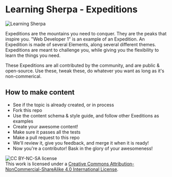 # Learning Sherpa - Expeditions

![Learning Sherpa](https://avatars0.githubusercontent.com/u/24362865?v=3&s=200)

Expeditions are the mountains you need to conquer. They are the peaks that inspire you.
"Web Developer 1" is an example of an Expedition. An Expedition is made of several Elements, 
along several different themes. Expeditions are meant to challenge you, while giving you 
the flexibility to learn the things you need.

These Expeditions are all contributed by the community, and are public & open-source. 
Use these, tweak these, do whatever you want as long as it's non-commerical.

## How to make content
- See if the topic is already created, or in process
- Fork this repo
- Use the content schema & style guide, and follow other Exeditions as examples
- Create your awesome content!
- Make sure it passes all the tests
- Make a pull request to this repo
- We'll review it, give you feedback, and merge it when it is ready!
- Now you're a contributor! Bask in the glory of your awesomeness!

![CC BY-NC-SA license](https://licensebuttons.net/l/by-nc-sa/3.0/88x31.png)  
This work is licensed under a [Creative Commons Attribution-NonCommercial-ShareAlike 4.0 International License](https://creativecommons.org/licenses/by-nc-sa/4.0/).